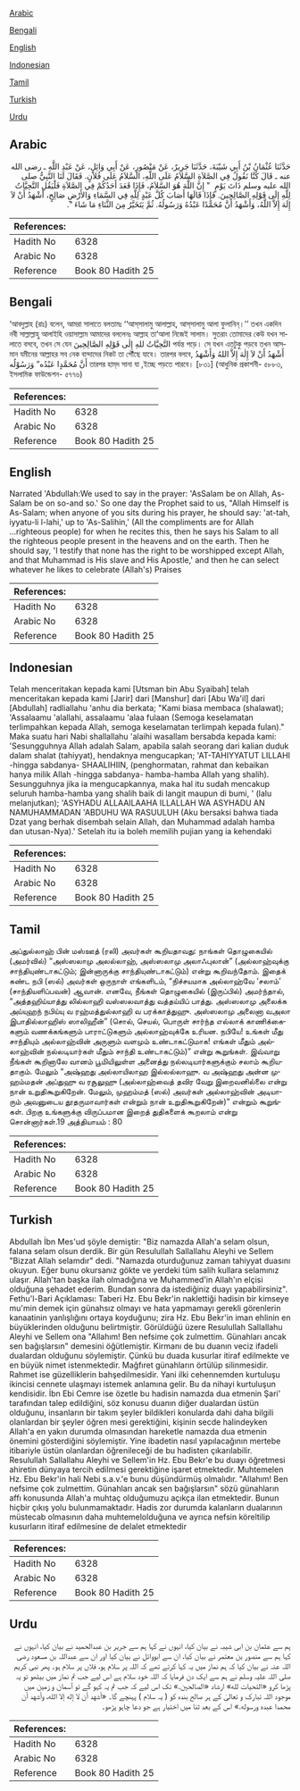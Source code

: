 [Arabic](#arabic)

[Bengali](#bengali)

[English](#english)

[Indonesian](#indonesian)

[Tamil](#tamil)

[Turkish](#turkish)

[Urdu](#urdu)

## Arabic


<div dir="rtl" lang="ar" style={{fontSize:'larger',backgroundColor:'#f8f9fa',padding:20}}>
حَدَّثَنَا عُثْمَانُ بْنُ أَبِي شَيْبَةَ، حَدَّثَنَا جَرِيرٌ، عَنْ مَنْصُورٍ، عَنْ أَبِي وَائِلٍ، عَنْ عَبْدِ اللَّهِ ـ رضى الله عنه ـ قَالَ كُنَّا نَقُولُ فِي الصَّلاَةِ السَّلاَمُ عَلَى اللَّهِ، السَّلاَمُ عَلَى فُلاَنٍ‏.‏ فَقَالَ لَنَا النَّبِيُّ صلى الله عليه وسلم ذَاتَ يَوْمٍ ‏ "‏ إِنَّ اللَّهَ هُوَ السَّلاَمُ، فَإِذَا قَعَدَ أَحَدُكُمْ فِي الصَّلاَةِ فَلْيَقُلِ التَّحِيَّاتُ لِلَّهِ إِلَى قَوْلِهِ الصَّالِحِينَ‏.‏ فَإِذَا قَالَهَا أَصَابَ كُلَّ عَبْدٍ لِلَّهِ فِي السَّمَاءِ وَالأَرْضِ صَالِحٍ، أَشْهَدُ أَنْ لاَ إِلَهَ إِلاَّ اللَّهُ، وَأَشْهَدُ أَنَّ مُحَمَّدًا عَبْدُهُ وَرَسُولُهُ‏.‏ ثُمَّ يَتَخَيَّرُ مِنَ الثَّنَاءِ مَا شَاءَ ‏"‏‏.‏
</div>
<div style={{backgroundColor:'#f8f9fa',padding:20, marginBottom: 10}}><table> <thead> <tr> <th>References:</th> <th></th> </tr> </thead> <tbody><tr><td>Hadith No</td><td>6328</td></tr><tr><td>Arabic No</td><td>6328</td></tr><tr><td>Reference</td><td>Book 80 Hadith 25</td></tr></tbody></table></div>

## Bengali


<div dir="ltr" lang="bn" style={{fontSize:'larger',backgroundColor:'#f8f9fa',padding:20}}>
‘আবদুল্লাহ (রাঃ) বলেন, আমরা সালাতে বলতামঃ ‘‘আস্‌সালামু আলাল্লাহ, আস্‌সালামু আলা ফুলানিন্।’’ তখন একদিন নবী সাল্লাল্লাহু আলাইহি ওয়াসাল্লাম আমাদের বললেনঃ আল্লাহ তা‘আলা নিজেই সালাম। সুতরাং তোমাদের কেউ যখন সালাতে বসবে, তখন সে যেন التَّحِيَّاتُ للهِ إِلٰى قَوْلِهِ الصَّالِحِينَ পর্যন্ত পড়ে। সে যখন এতটুকু পড়বে তখন আসমান যমীনের আল্লাহর সব নেক বান্দাদের নিকট তা পৌঁছে যাবে। তারপর বলবে, أَشْهَدُ أَنْ لاَ إِلٰهَ إِلاَّ اللهُ وَأَشْهَدُ أَنَّ مُحَمَّدٍا عَبْدُه” وَرَسُوْلُه তারপর হাম্‌দ সানা যা ,ইচ্ছে পড়তে পারবে। [৮৩১] (আধুনিক প্রকাশনী- ৫৮৮৩, ইসলামিক ফাউন্ডেশন- ৫৭৭৬)
</div>
<div style={{backgroundColor:'#f8f9fa',padding:20, marginBottom: 10}}><table> <thead> <tr> <th>References:</th> <th></th> </tr> </thead> <tbody><tr><td>Hadith No</td><td>6328</td></tr><tr><td>Arabic No</td><td>6328</td></tr><tr><td>Reference</td><td>Book 80 Hadith 25</td></tr></tbody></table></div>

## English


<div dir="ltr" lang="en" style={{fontSize:'larger',backgroundColor:'#f8f9fa',padding:20}}>
Narrated 'Abdullah:We used to say in the prayer: 'AsSalam be on Allah, As-Salam be on so-and so.' So one day the Prophet said to us, "Allah Himself is As-Salam; when anyone of you sits during his prayer, he should say: 'at-tah, iyyatu-li l-lahi,' up to 'As-Salihin,' (All the compliments are for Allah ...righteous people) for when he recites this, then he says his Salam to all the righteous people present in the heavens and on the earth. Then he should say, 'I testify that none has the right to be worshipped except Allah, and that Muhammad is His slave and His Apostle,' and then he can select whatever he likes to celebrate (Allah's) Praises
</div>
<div style={{backgroundColor:'#f8f9fa',padding:20, marginBottom: 10}}><table> <thead> <tr> <th>References:</th> <th></th> </tr> </thead> <tbody><tr><td>Hadith No</td><td>6328</td></tr><tr><td>Arabic No</td><td>6328</td></tr><tr><td>Reference</td><td>Book 80 Hadith 25</td></tr></tbody></table></div>

## Indonesian


<div dir="ltr" lang="id" style={{fontSize:'larger',backgroundColor:'#f8f9fa',padding:20}}>
Telah menceritakan kepada kami [Utsman bin Abu Syaibah] telah menceritakan kepada kami [Jarir] dari [Manshur] dari [Abu Wa'il] dari [Abdullah] radliallahu 'anhu dia berkata; "Kami biasa membaca (shalawat); 'Assalaamu 'alallahi, assalaamu 'alaa fulaan (Semoga keselamatan terlimpahkan kepada Allah, semoga keselamatan terlimpah kepada fulan)." Maka suatu hari Nabi shallallahu 'alaihi wasallam bersabda kepada kami: 'Sesungguhnya Allah adalah Salam, apabila salah seorang dari kalian duduk dalam shalat (tahiyyat), hendaknya mengucapkan; 'AT-TAHIYYATUT LILLAHI -hingga sabdanya- SHAALIHIIN, (penghormatan, rahmat dan kebaikan hanya milik Allah -hingga sabdanya- hamba-hamba Allah yang shalih). Sesungguhnya jika ia mengucapkannya, maka hal itu sudah mencakup seluruh hamba-hamba yang shalih baik di langit maupun di bumi, ' (lalu melanjutkan); 'ASYHADU ALLAAILAAHA ILLALLAH WA ASYHADU AN NAMUHAMMADAN 'ABDUHU WA RASUULUH (Aku bersaksi bahwa tiada Dzat yang berhak disembah selain Allah, dan Muhammad adalah hamba dan utusan-Nya).' Setelah itu ia boleh memilih pujian yang ia kehendaki
</div>
<div style={{backgroundColor:'#f8f9fa',padding:20, marginBottom: 10}}><table> <thead> <tr> <th>References:</th> <th></th> </tr> </thead> <tbody><tr><td>Hadith No</td><td>6328</td></tr><tr><td>Arabic No</td><td>6328</td></tr><tr><td>Reference</td><td>Book 80 Hadith 25</td></tr></tbody></table></div>

## Tamil


<div dir="ltr" lang="ta" style={{fontSize:'larger',backgroundColor:'#f8f9fa',padding:20}}>
அப்துல்லாஹ் பின் மஸ்ஊத் (ரலி) அவர்கள் கூறியதாவது: நாங்கள் தொழுகையில் (அமர்வில்) “அஸ்ஸலாமு அலல்லாஹ், அஸ்ஸலாமு அலாஃபுலான்” (அல்லாஹ்வுக்கு சாந்தியுண்டாகட்டும்; இன்னாருக்கு சாந்தியுண்டாகட்டும்) என்று கூறிவந்தோம். இதைக் கண்ட நபி (ஸல்) அவர்கள் ஒருநாள் எங்களிடம், “நிச்சயமாக அல்லாஹ்வே ‘சலாம்’ (சாந்தியளிப்பவன்) ஆவான். எனவே, நீங்கள் தொழுகையில் (இருப்பில்) அமர்ந்தால், “அத்தஹிய்யாத்து லில்லாஹி வஸ்ஸலவாத்து வத்தய்யிப் பாத்து. அஸ்ஸலாமு அலைக்க அய்யுஹந் நபிய்யு வ ரஹ்மத்துல்லாஹி வ பரக்காத்துஹு. அஸ்ஸலாமு அலைனா வஅலா இபாதில்லாஹிஸ் ஸாலிஹீன்” (சொல், செயல், பொருள் சார்ந்த எல்லாக் காணிக்கைகளும் வணக்கங்களும் பாராட்டுகளும் அல்லாஹ்வுக்கே உரியன. நபியே! உங்கள் மீது சாந்தியும் அல்லாஹ்வின் அருளும் வளமும் உண்டாகட்டுமாக! எங்கள் மீதும் அல்லாஹ்வின் நல்லடியார்கள் மீதும் சாந்தி உண்டாகட்டும்)” என்று கூறுங்கள். இவ்வாறு நீங்கள் கூறினாலே வானம் பூமியிலுள்ள அனைத்து நல்லடியார்களுக்கும் சலாம் கூறியதாகும். மேலும் “அஷ்ஹது அல்லாயிலாஹ இல்லல்லாஹு. வ அஷ்ஹது அன்ன முஹம்மதன் அப்துஹு வ ரசூலுஹு (அல்லாஹ்வைத் தவிர வேறு இறைவனில்லை என்று நான் உறுதிகூறுகிறேன். மேலும், முஹம்மத் (ஸல்) அவர்கள் அல்லாஹ்வின் அடியாரும் அவனுடைய தூதருமாவார்கள் என்றும் நான் உறுதிகூறுகிறேன்)” என்றும் கூறுங்கள். பிறகு உங்களுக்கு விருப்பமான இறைத் துதிகளைக் கூறலாம் என்று சொன்னார்கள்.19 அத்தியாயம் : 80
</div>
<div style={{backgroundColor:'#f8f9fa',padding:20, marginBottom: 10}}><table> <thead> <tr> <th>References:</th> <th></th> </tr> </thead> <tbody><tr><td>Hadith No</td><td>6328</td></tr><tr><td>Arabic No</td><td>6328</td></tr><tr><td>Reference</td><td>Book 80 Hadith 25</td></tr></tbody></table></div>

## Turkish


<div dir="ltr" lang="tr" style={{fontSize:'larger',backgroundColor:'#f8f9fa',padding:20}}>
Abdullah İbn Mes'ud şöyle demiştir: "Biz namazda Allah'a selam olsun, falana selam olsun derdik. Bir gün Resulullah Sallallahu Aleyhi ve Sellem "Bizzat Allah selamdır" dedi. "Namazda oturduğunuz zaman tahiyyat duasını okuyun. Eğer bunu okursanız gökte ve yerdeki tüm salih kullara selamınız ulaşır. Allah'tan başka ilah olmadığına ve Muhammed'in Allah'ın elçisi olduğuna şehadet ederim. Bundan sonra da istediğiniz duayı yapabilirsiniz". Fethu'l-Bari Açıklaması: Taberi Hz. Ebu Bekr'in naklettiği hadisin bir kimseye mu'min demek için günahsız olmayı ve hata yapmamayı gerekli görenlerin kanaatinin yanlışlığını ortaya koyduğunu; zira Hz. Ebu Bekr'in iman ehlinin en büyüklerinden olduğunu belirtmiştir. Görüldüğü üzere Resulullah Sallallahu Aleyhi ve Sellem ona "Allahım! Ben nefsime çok zulmettim. Günahları ancak sen bağışlarsın" demesini öğütlemiştir. Kirmanı de bu duanın veciz ifadeli dualardan olduğunu söylemiştir. Çünkü bu duada kusurlar itiraf edilmekte ve en büyük nimet istenmektedir. Mağfıret günahların örtülüp silinmesidir. Rahmet ise güzelliklerin bahşedilmesidir. Yani ilki cehennemden kurtuluşu ikincisi cennete ulaşmayı istemek anlamına gelir. Bu da nihayi kurtuluşun kendisidir. İbn Ebi Cemre ise özetle bu hadisin namazda dua etmenin Şari' tarafından talep edildiğini, söz konusu duanın diğer dualardan üstün olduğunu, insanların bir takım şeyler bildikleri konularda dahi daha bilgili olanlardan bir şeyler öğren mesi gerektiğini, kişinin secde halindeyken Allah'a en yakın durumda olmasından hareketle namazda dua etmenin önemini gösterdiğini söylemiştir. Yine ibadetin nasıl yapılacağının mertebe itibariyle üstün olanlardan öğrenileceği de bu hadisten çıkarılabilir. Resulullah Sallallahu Aleyhi ve Sellem'in Hz. Ebu Bekr'e bu duayı öğretmesi ahiretin dünyaya tercih edilmesi gerektiğine işaret etmektedir. Muhtemelen Hz. Ebu Bekr'in hali Nebi s.a.v.'e bunu düşündürmüş olmalıdır. "Allahım! Ben nefsime çok zulmettim. Günahları ancak sen bağışlarsın" sözü günahların affı konusunda Allah'a muhtaç olduğumuzu açıkça ilan etmektedir. Bunun hiçbir çıkış yolu bulunmamaktadır. Hadis zor durumda kalanların dualarının müstecab olmasının daha muhtemelolduğuna ve ayrıca nefsin köreltilip kusurların itiraf edilmesine de delalet etmektedir
</div>
<div style={{backgroundColor:'#f8f9fa',padding:20, marginBottom: 10}}><table> <thead> <tr> <th>References:</th> <th></th> </tr> </thead> <tbody><tr><td>Hadith No</td><td>6328</td></tr><tr><td>Arabic No</td><td>6328</td></tr><tr><td>Reference</td><td>Book 80 Hadith 25</td></tr></tbody></table></div>

## Urdu


<div dir="rtl" lang="ur" style={{fontSize:'larger',backgroundColor:'#f8f9fa',padding:20}}>
ہم سے عثمان بن ابی شیبہ نے بیان کیا، انہوں نے کہا ہم سے جریر بن عبدالحمید نے بیان کیا، انہوں نے کہا ہم سے منصور بن معتمر نے بیان کیا، ان سے ابووائل نے بیان کیا اور ان سے عبداللہ بن مسعود رضی اللہ عنہ نے بیان کیا کہ ہم نماز میں یہ کہا کرتے تھے کہ اللہ پر سلام ہو، فلاں پر سلام ہو۔ پھر نبی کریم صلی اللہ علیہ وسلم نے ہم سے ایک دن فرمایا کہ اللہ خود سلام ہے اس لیے جب تم نماز میں بیٹھو تو یہ پڑھا کرو «التحيات لله» ارشاد «الصالحين‏.‏» تک اس لیے کہ جب تم یہ کہو گے تو آسمان و زمین میں موجود اللہ تبارک و تعالیٰ کے ہر صالح بندہ کو ( یہ سلام ) پہنچے گا۔ «أشهد أن لا إله إلا الله،‏‏‏‏ وأشهد أن محمدا عبده ورسوله‏.‏» اس کے بعد ثنا میں اختیار ہے جو دعا چاہو پڑھو۔
</div>
<div style={{backgroundColor:'#f8f9fa',padding:20, marginBottom: 10}}><table> <thead> <tr> <th>References:</th> <th></th> </tr> </thead> <tbody><tr><td>Hadith No</td><td>6328</td></tr><tr><td>Arabic No</td><td>6328</td></tr><tr><td>Reference</td><td>Book 80 Hadith 25</td></tr></tbody></table></div>